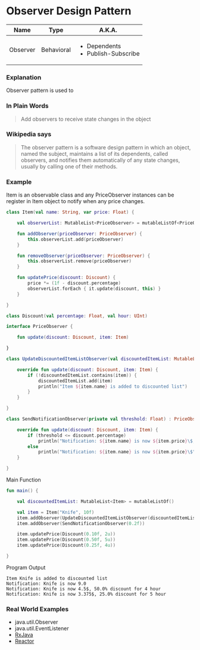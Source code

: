 # Observer Design Pattern

|Name|Type|A.K.A.|
|---|---|---|
|Observer|Behavioral|<ul><li>Dependents</li><li>Publish-Subscribe</li></ul>|

### Explanation

Observer pattern is used to

### In Plain Words

> Add observers to receive state changes in the object

### Wikipedia says

> The observer pattern is a software design pattern in which an object, named the subject, maintains a list of its dependents, called observers, and notifies them automatically of any state changes, usually by calling one of their methods.

### Example

Item is an observable class and any PriceObserver instances can be register in Item object to notify when any price
changes.

```kotlin
class Item(val name: String, var price: Float) {

    val observerList: MutableList<PriceObserver> = mutableListOf<PriceObserver>()

    fun addObserver(priceObserver: PriceObserver) {
        this.observerList.add(priceObserver)
    }

    fun removeObserver(priceObserver: PriceObserver) {
        this.observerList.remove(priceObserver)
    }

    fun updatePrice(discount: Discount) {
        price *= (1f - discount.percentage)
        observerList.forEach { it.update(discount, this) }
    }

}

class Discount(val percentage: Float, val hour: UInt)

```

```kotlin
interface PriceObserver {

    fun update(discount: Discount, item: Item)

}

class UpdateDiscountedItemListObserver(val discountedItemList: MutableList<Item>) : PriceObserver {

    override fun update(discount: Discount, item: Item) {
        if (!discountedItemList.contains(item)) {
            discountedItemList.add(item)
            println("Item ${item.name} is added to discounted list")
        }
    }

}

class SendNotificationObserver(private val threshold: Float) : PriceObserver {

    override fun update(discount: Discount, item: Item) {
        if (threshold <= discount.percentage)
            println("Notification: ${item.name} is now ${item.price}\$, ${discount.percentage * 100}% discount for ${discount.hour} hour")
        else
            println("Notification: ${item.name} is now ${item.price}\$")
    }

}
```

Main Function

```kotlin
fun main() {

    val discountedItemList: MutableList<Item> = mutableListOf()

    val item = Item("Knife", 10f)
    item.addObserver(UpdateDiscountedItemListObserver(discountedItemList))
    item.addObserver(SendNotificationObserver(0.2f))

    item.updatePrice(Discount(0.10f, 2u))
    item.updatePrice(Discount(0.50f, 5u))
    item.updatePrice(Discount(0.25f, 4u))

}
```

Program Output

```
Item Knife is added to discounted list
Notification: Knife is now 9.0
Notification: Knife is now 4.5$, 50.0% discount for 4 hour
Notification: Knife is now 3.375$, 25.0% discount for 5 hour
```

### Real World Examples

- java.util.Observer
- java.util.EventListener
- [RxJava](https://github.com/ReactiveX/RxJava)
- [Reactor](https://github.com/reactor/reactor)
